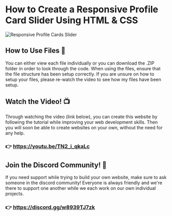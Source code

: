 # How to Create a Responsive Profile Card Slider Using HTML & CSS

![Responsive Profile Cards Slider](https://github.com/Jake-Wiscombe/Responsive-Profile-Card-Slider/assets/137406272/e2039d8c-90c2-4e27-af62-87768df3b8a3)

## How to Use Files 📂
You can either view each file individually or you can download the .ZIP folder in order to look through the code. When using the files, ensure that the file structure has been setup correctly. If you are unsure on how to setup your files, please re-watch the video to see how my files have been setup.

## Watch the Video! 📺
Through watching the video (link below), you can create this website by following the tutorial while improving your web development skills. Then you will soon be able to create websites on your own, without the need for any help.
### 👉 https://youtu.be/TN2_i_qkaLc

## Join the Discord Community! 💬
If you need support while trying to build your own website, make sure to ask someone in the discord community! Everyone is always friendly and we're there to support one another while we each work on our own individual projects.
### 👉 https://discord.gg/w8939TJ7zk
